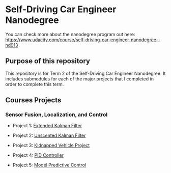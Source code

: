 # Self-Driving Car Engineer Nanodegree

You can check more about the nanodegree program out here: https://www.udacity.com/course/self-driving-car-engineer-nanodegree--nd013

## Purpose of this repository
This repository is for Term 2 of the Self-Driving Car Engineer Nanodegree.  It includes submodules for each of the major projects that I completed in order to complete this term.



## Courses Projects

### Sensor Fusion, Localization, and Control

 - Project 1: [Extended Kalman Filter](https://github.com/mludden55/self-driving-car-engineer-nanodegree-term2/tree/master/CarND-Extended-Kalman-Filter-Project)

 - Project 2: [Unscented Kalman Filter](https://github.com/mludden55/self-driving-car-engineer-nanodegree-term2/tree/master/CarND-Unscented-Kalman-Filter-Project)  

 - Project 3: [Kidnapped Vehicle Project](https://github.com/mludden55/self-driving-car-engineer-nanodegree-term2/tree/master/CarND-Kidnapped-Vehicle-Project)

 - Project 4: [PID Controller](https://github.com/mludden55/self-driving-car-engineer-nanodegree-term2/tree/master/CarND-PID-Controller-Project)

 - Project 5: [Model Predictive Control](https://github.com/mludden55/self-driving-car-engineer-nanodegree-term2/tree/master/CarND-MPC-Project)


 
